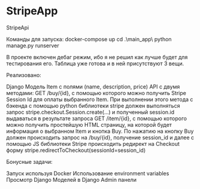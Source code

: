 # StripeApp
StripeApi

Команды для запуска: docker-compose up cd .\main_app\   python manage.py runserver

В проекте включен дебаг режим, ибо я не решил как лучше будет для тестирования его.
Таблица уже готова и в ней присутствуют 3 вещи. 

Реализовано: 

Django Модель Item с полями (name, description, price) 
API с двумя методами:
GET /buy/{id}, c помощью которого можно получить Stripe Session Id для оплаты выбранного Item. При выполнении этого метода c бэкенда с помощью python библиотеки stripe должен выполняться запрос stripe.checkout.Session.create(...) и полученный session.id выдаваться в результате запроса
GET /item/{id}, c помощью которого можно получить простейшую HTML страницу, на которой будет информация о выбранном Item и кнопка Buy. По нажатию на кнопку Buy должен происходить запрос на /buy/{id}, получение session_id и далее  с помощью JS библиотеки Stripe происходить редирект на Checkout форму stripe.redirectToCheckout(sessionId=session_id)

Бонусные задачи: 

Запуск используя Docker
Использование environment variables
Просмотр Django Моделей в Django Admin панели
